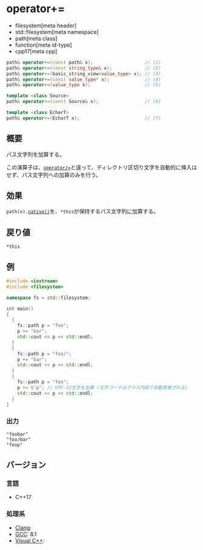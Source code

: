 # operator+=
* filesystem[meta header]
* std::filesystem[meta namespace]
* path[meta class]
* function[meta id-type]
* cpp17[meta cpp]

```cpp
path& operator+=(const path& x);                   // (1)
path& operator+=(const string_type& x);            // (2)
path& operator+=(basic_string_view<value_type> x); // (3)
path& operator+=(const value_type* x);             // (4)
path& operator+=(value_type x);                    // (5)

template <class Source>
path& operator+=(const Source& x);                 // (6)

template <class EcharT>
path& operator+=(EcharT x);                        // (7)
```

## 概要
パス文字列を加算する。

この演算子は、[`operator/=`](op_append_assign.md)と違って、ディレクトリ区切り文字を自動的に挿入はせず、パス文字列への加算のみを行う。


## 効果
`path(x).`[`native()`](native.md)を、`*this`が保持するパス文字列に加算する。


## 戻り値
`*this`


## 例
```cpp example
#include <iostream>
#include <filesystem>

namespace fs = std::filesystem;

int main()
{
  {
    fs::path p = "foo";
    p += "bar";
    std::cout << p << std::endl;
  }
  {
    fs::path p = "foo/";
    p += "bar";
    std::cout << p << std::endl;
  }
  {
    fs::path p = "foo";
    p += U'p'; // UTF-32文字を加算 (文字コードはクラス内部で自動変換される)
    std::cout << p << std::endl;
  }
}
```

### 出力
```
"foobar"
"foo/bar"
"foop"
```

## バージョン
### 言語
- C++17

### 処理系
- [Clang](/implementation.md#clang):
- [GCC](/implementation.md#gcc): 8.1
- [Visual C++](/implementation.md#visual_cpp):

